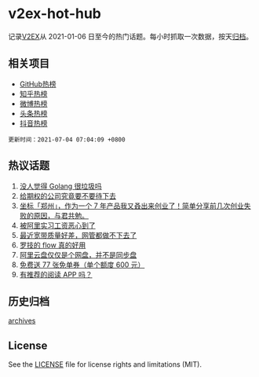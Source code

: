 # v2ex-hot-hub

 记录[V2EX](https://www.v2ex.com/)从 2021-01-06 日至今的热门话题。每小时抓取一次数据，按天[归档](archives)。
 
 ## 相关项目

- [GitHub热榜](https://github.com/lonnyzhang423/github-hot-hub)
- [知乎热榜](https://github.com/lonnyzhang423/zhihu-hot-hub)
- [微博热榜](https://github.com/lonnyzhang423/weibo-hot-hub)
- [头条热榜](https://github.com/lonnyzhang423/toutiao-hot-hub)
- [抖音热榜](https://github.com/lonnyzhang423/douyin-hot-hub)


 `更新时间：2021-07-04 07:04:09 +0800`

## 热议话题

1. [没人觉得 Golang 很垃圾吗](https://www.v2ex.com/t/787343)
1. [给期权的公司究竟要不要待下去](https://www.v2ex.com/t/787259)
1. [坐标「郑州」，作为一个 7 年产品我又叒出来创业了！简单分享前几次创业失败的原因，与君共勉。](https://www.v2ex.com/t/787263)
1. [被阿里实习工资恶心到了](https://www.v2ex.com/t/787351)
1. [最近宽带质量好差，网管都做不下去了](https://www.v2ex.com/t/787299)
1. [罗技的 flow 真的好用](https://www.v2ex.com/t/787272)
1. [阿里云盘仅仅是个网盘，并不是同步盘](https://www.v2ex.com/t/787258)
1. [免费送 77 张免单券（单个额度 600 元）](https://www.v2ex.com/t/787329)
1. [有推荐的阅读 APP 吗？](https://www.v2ex.com/t/787310)

## 历史归档

[archives](archives)

## License

See the [LICENSE](LICENSE) file for license rights and limitations (MIT).

